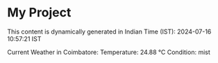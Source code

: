 # My Project

This content is dynamically generated in Indian Time (IST): 2024-07-16 10:57:21 IST


Current Weather in Coimbatore:
Temperature: 24.88 °C
Condition: mist
